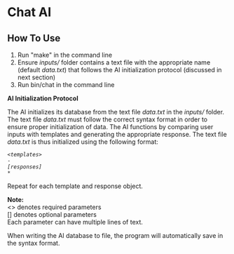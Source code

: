 # **Chat AI**

## How To Use

1. Run "make" in the command line
2. Ensure *inputs/* folder contains a text file with the appropriate name (default *data.txt*) that follows the AI initialization protocol (discussed in next section)
3. Run bin/chat in the command line

**AI Initialization Protocol**

The AI initializes its database from the text file *data.txt* in the *inputs/* folder. The text file *data.txt* must follow the correct syntax format in order to ensure proper initialization of data. The AI functions by comparing user inputs with templates and generating the appropriate response. The text file *data.txt* is thus initialized using the following format:

*`<templates>`*\
`-`\
*`[responses]`*\
`*`

Repeat for each template and response object.

**Note:**\
\<\> denotes required parameters\
\[\] denotes optional parameters\
Each parameter can have multiple lines of text.

When writing the AI database to file, the program will automatically save in the syntax format.
